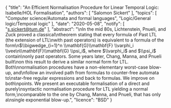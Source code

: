{
    "title": "An Efficient Normalisation Procedure for Linear Temporal Logic: Isabelle/HOL Formalisation",
    "authors": [
        "Salomon Sickert"
    ],
    "topics": [
        "Computer science/Automata and formal languages",
        "Logic/General logic/Temporal logic"
    ],
    "date": "2020-05-08",
    "notify": [
        "s.sickert@tum.de"
    ],
    "abstract": "\nIn the mid 80s, Lichtenstein, Pnueli, and Zuck proved a classical\ntheorem stating that every formula of Past LTL (the extension of LTL\nwith past operators) is equivalent to a formula of the form\n$\\bigwedge_{i=1}^n \\mathbf{G}\\mathbf{F} \\varphi_i \\vee\n\\mathbf{F}\\mathbf{G} \\psi_i$,  where $\\varphi_i$ and $\\psi_i$ contain\nonly past operators. Some years later, Chang, Manna, and Pnueli built\non this result to derive a similar normal form for LTL. Both\nnormalisation procedures have a non-elementary worst-case blow-up, and\nfollow an involved path from formulas to counter-free automata to\nstar-free regular expressions and back to formulas. We improve on both\npoints. We present an executable formalisation of a direct and purely\nsyntactic normalisation procedure for LTL yielding a normal form,\ncomparable to the one by Chang, Manna, and Pnueli, that has only a\nsingle exponential blow-up.",
    "licence": "BSD"
}